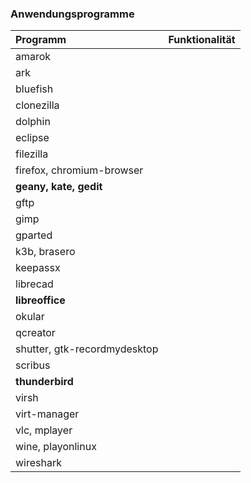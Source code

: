 ### Anwendungsprogramme

| Programm | Funktionalität |
| :--- | :--- |
| amarok |  |
| ark |  |
| bluefish |  |
| clonezilla |  |
| dolphin |  |
| eclipse |  |
| filezilla |  |
| firefox, chromium-browser |  |
| **geany, kate, gedit** |  |
| gftp |  |
| gimp |  |
| gparted |  |
| k3b, brasero |  |
| keepassx |  |
| librecad |  |
| **libreoffice** |  |
| okular |  |
| qcreator |  |
| shutter, gtk-recordmydesktop |  |
| scribus |  |
| **thunderbird** |  |
| virsh |  |
| virt-manager |  |
| vlc, mplayer |  |
| wine, playonlinux |  |
| wireshark |  |



